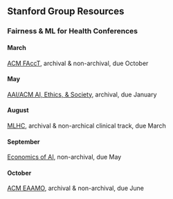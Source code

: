 
## Stanford Group Resources

### Fairness & ML for Health Conferences

#### March
[ACM FAccT](https://facctconference.org), archival & non-archival, due October

#### May
[AAI/ACM AI, Ethics, & Society](https://www.aies-conference.com/2021/), archival, due January 

#### August
[MLHC](https://www.mlforhc.org/), archival & non-archical clinical track, due March

#### September
[Economics of AI](https://www.economicsofai.com/blog/2021/2/2/2021-nber-economics-of-ai-conference-call-for-papers), non-archival, due May

#### October
[ACM EAAMO](https://eaamo.org/), archival & non-archival, due June
